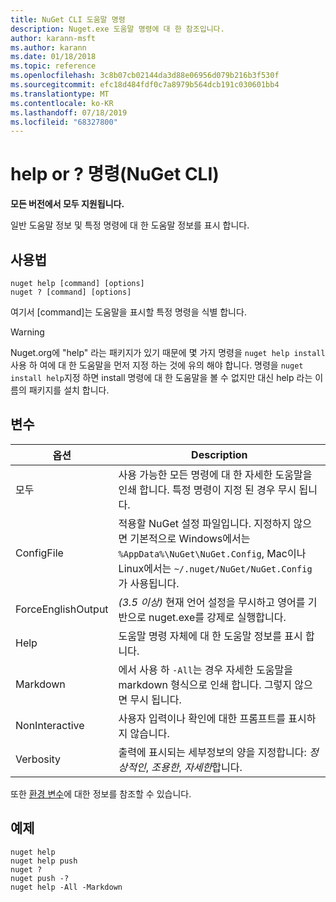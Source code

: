 ```yaml
---
title: NuGet CLI 도움말 명령
description: Nuget.exe 도움말 명령에 대 한 참조입니다.
author: karann-msft
ms.author: karann
ms.date: 01/18/2018
ms.topic: reference
ms.openlocfilehash: 3c8b07cb02144da3d88e06956d079b216b3f530f
ms.sourcegitcommit: efc18d484fdf0c7a8979b564dcb191c030601bb4
ms.translationtype: MT
ms.contentlocale: ko-KR
ms.lasthandoff: 07/18/2019
ms.locfileid: "68327800"
---
```

# <a name="help-or--command-nuget-cli"></a>help or ? 명령(NuGet CLI)

**모든 버전에서 모두 지원됩니다.**

일반 도움말 정보 및 특정 명령에 대 한 도움말 정보를 표시 합니다.

## <a name="usage"></a>사용법

```cli
nuget help [command] [options]
nuget ? [command] [options]
```

여기서 [command]는 도움말을 표시할 특정 명령을 식별 합니다.

> [!Warning]
> Nuget.org에 "help" 라는 패키지가 있기 때문에 몇 가지 명령을 `nuget help install`사용 하 여에 대 한 도움말을 먼저 지정 하는 것에 유의 해야 합니다. 명령을 `nuget install help`지정 하면 install 명령에 대 한 도움말을 볼 수 없지만 대신 help 라는 이름의 패키지를 설치 합니다.

## <a name="options"></a>변수

| 옵션 | Description |
| --- | --- |
| 모두 | 사용 가능한 모든 명령에 대 한 자세한 도움말을 인쇄 합니다. 특정 명령이 지정 된 경우 무시 됩니다. |
| ConfigFile | 적용할 NuGet 설정 파일입니다. 지정하지 않으면 기본적으로 Windows에서는 `%AppData%\NuGet\NuGet.Config`, Mac이나 Linux에서는 `~/.nuget/NuGet/NuGet.Config`가 사용됩니다.|
| ForceEnglishOutput | *(3.5 이상)*  현재 언어 설정을 무시하고 영어를 기반으로 nuget.exe를 강제로 실행합니다. |
| Help | 도움말 명령 자체에 대 한 도움말 정보를 표시 합니다. |
| Markdown | 에서 사용 하 `-All`는 경우 자세한 도움말을 markdown 형식으로 인쇄 합니다. 그렇지 않으면 무시 됩니다. |
| NonInteractive | 사용자 입력이나 확인에 대한 프롬프트를 표시하지 않습니다. |
| Verbosity | 출력에 표시되는 세부정보의 양을 지정합니다: *정상적인*, *조용한*, *자세한*합니다. |

또한 [환경 변수](cli-ref-environment-variables.md)에 대한 정보를 참조할 수 있습니다.

## <a name="examples"></a>예제

```cli
nuget help
nuget help push
nuget ?
nuget push -?
nuget help -All -Markdown
```
